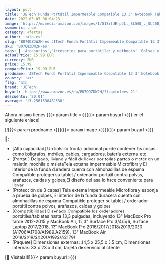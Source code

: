 ```yaml
---
layout: post
title: 'JETech Funda Portátil Impermeable Compatible 13 3" Notebook Tableta iPad Tab con asa Portátil  Sleeve Compatible MacBook Pro 13"  MacBook Air  Surface Pro 12.3"  Surface Laptop 2017/2018  Gris Oscuro '
date: 2022-05-05 06:04:23
image: 'https://m.media-amazon.com/images/I/51SrfUErpJL._SL500_._SL400_.jpg'
comments: true
category: ofertas
author: 'tole.es'
slug: 'B07QQZDW2H-es JETech Funda Portátil Impermeable Compatible 13 3"...'
sku: 'B07QQZDW2H-es'
tags: [ 'Accesorios','Accesorios para portátiles y netbooks','Bolsas y fundas para portátiles y netbooks','Fundas blandas para portátiles y netbooks','Informática','ipad','jetech','🇪🇸', ]
actualPrice: 15.99 EUR
currency: EUR
price: 15.99
comparePrice: 19.99 EUR
prodname: 'JETech Funda Portátil Impermeable Compatible 13 3" Notebook Tableta iPad Tab con asa Portátil  Sleeve Compatible MacBook Pro 13"  MacBook Air  Surface Pro 12.3"  Surface Laptop 2017/2018  Gris Oscuro '
country: 'es'
flag: '🇪🇸'
brand: 'JETech'
buyurl: 'https://www.amazon.es/dp/B07QQZDW2H/?tag=tolees-21'
descuento: '20.01'
average: '13.2561538461538'
---
```


Ahora mismo tienes [{{< param title >}}]({{< param buyurl >}}) en el siguiente enlace!

[![{{< param prodname >}}]({{< param image >}})]({{< param buyurl >}})

🔎:

- [Alta capacidad] Un bolsillo frontal adicional puede contener las cosas como bolígrafos, móviles, cables, cargadores, batería externa, etc
- [Portátil] Delgado, liviano y fácil de llevar por todas partes o meter en un maletín, mochila o maletaTela externa impermeable Microfibra y El interior de la funda duradera cuenta con almohadillas de espuma Compatible proteger su tablet / ordenador portátil contra polvos, arañazos, caídas y golpes,El diseño del asa lo hace conveniente para llevar
- [Protección de 3 capas] Tela externa impermeable Microfibra y esponja a prueba de golpes, El interior de la funda duradera cuenta con almohadillas de espuma Compatible proteger su tablet / ordenador portátil contra polvos, arañazos, caídas y golpes
- [Compatibilidad] Diseñado Compatible los ordenadores portátiles/tabletas hasta 13,3 pulgadas, incluyendo 13" MacBook Pro tarde 2012-2015 y MacBook Air, 12,3" Surface Pro 3/4/5/6, Surface Laptop 2017/2018, 13" MacBook Pro 2016/2017/2018/2019/2020 (A1706/A1708/A1989/A2159), 13" MacBook Air 2018/2019/2020(A1932/A2179)
- [Paquete] Dimensiones externas: 34,5 x 25,5 x 3,5 cm, Dimensiones internas: 33 x 23 x 3 cm, tarjeta de servicio al cliente

[🛒 Visítala!!!]({{< param buyurl >}})
